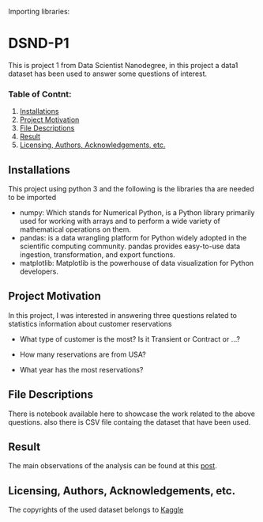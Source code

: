 Importing libraries:
# DSND-P1
This is project 1 from Data Scientist Nanodegree, in this project a data1 dataset has been used to answer some questions of interest.
### Table of Contnt:
1. [Installations](#installation)
2. [Project Motivation](#ProjectMotivation)
3. [File Descriptions](#FileDescriptions)
4. [Result](result)
5. [Licensing, Authors, Acknowledgements, etc.](#LAA)

## Installations <a name="installation"></a>
This project using python 3 and the following is the libraries tha are needed to be imported
- numpy: Which stands for Numerical Python, is a Python library primarily used for working with arrays and to perform a wide variety of mathematical operations on them.
- pandas: is a data wrangling platform for Python widely adopted in the scientific computing community. pandas provides easy-to-use data ingestion, transformation, and export functions.
- matplotlib: Matplotlib is the powerhouse of data visualization for Python developers.

## Project Motivation <a name="ProjectMotivation"></a>
In this project, I was interested in answering three questions related to statistics information about customer reservations
- What type of customer is the most? Is it Transient or Contract or ...?

- How many reservations are from USA?

- What year has the most reservations?

## File Descriptions <a name="FileDescriptions"></a>
There is notebook available here to showcase the work related to the above questions.
also there is CSV file containg the dataset that have been used.

## Result<a name="result"></a>
The main observations of the analysis can be found at this [post](hhttps://medium.com/@alammar.turky/statistics-information-about-customer-reservations-69c3ef590b4c).

## Licensing, Authors, Acknowledgements, etc. <a name="LAA"></a>
The copyrights of the used dataset belongs to [Kaggle](https://www.kaggle.com/)
